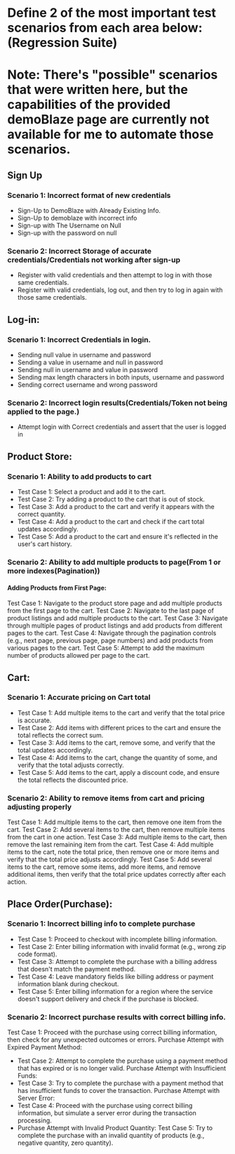 # Define 2 of the most important test scenarios from each area below: (Regression Suite)
# Note: There's "possible" scenarios that were written here, but the capabilities of the provided demoBlaze page are currently not available for me to automate those scenarios.

## Sign Up
### Scenario 1: Incorrect format of new credentials
* Sign-Up to DemoBlaze with Already Existing Info.
* Sign-Up to demoblaze with incorrect info
* Sign-up with The Username on Null
* Sign-up with the password on null
### Scenario 2: Incorrect Storage of accurate credentials/Credentials not working after sign-up
*  Register with valid credentials and then attempt to log in with those same credentials.
* Register with valid credentials, log out, and then try to log in again with those same credentials.
## Log-in:
### Scenario 1: Incorrect Credentials in login.
* Sending null value in username and password
* Sending a value in username and null in password
* Sending null in username and value in password
* Sending max length characters in both inputs, username and password
* Sending correct username and wrong password
### Scenario 2: Incorrect login results(Credentials/Token not being applied to the page.)
* Attempt login with Correct credentials and assert that the user is logged in


## Product Store:
### Scenario 1: Ability to add products to cart
* Test Case 1: Select a product and add it to the cart.
* Test Case 2: Try adding a product to the cart that is out of stock.
* Test Case 3: Add a product to the cart and verify it appears with the correct quantity.
* Test Case 4: Add a product to the cart and check if the cart total updates accordingly.
* Test Case 5: Add a product to the cart and ensure it's reflected in the user's cart history.
### Scenario 2: Ability to add multiple products to page(From 1 or more indexes(Pagination))
#### Adding Products from First Page:
Test Case 1: Navigate to the product store page and add multiple products from the first page to the cart.
Test Case 2: Navigate to the last page of product listings and add multiple products to the cart.
Test Case 3: Navigate through multiple pages of product listings and add products from different pages to the cart.
Test Case 4: Navigate through the pagination controls (e.g., next page, previous page, page numbers) and add products from various pages to the cart.
Test Case 5: Attempt to add the maximum number of products allowed per page to the cart.

## Cart:
### Scenario 1: Accurate pricing on Cart total
* Test Case 1: Add multiple items to the cart and verify that the total price is accurate.
* Test Case 2: Add items with different prices to the cart and ensure the total reflects the correct sum.
* Test Case 3: Add items to the cart, remove some, and verify that the total updates accordingly.
* Test Case 4: Add items to the cart, change the quantity of some, and verify that the total adjusts correctly.
* Test Case 5: Add items to the cart, apply a discount code, and ensure the total reflects the discounted price.
### Scenario 2: Ability to remove items from cart and pricing adjusting properly
Test Case 1: Add multiple items to the cart, then remove one item from the cart.
Test Case 2: Add several items to the cart, then remove multiple items from the cart in one action.
Test Case 3: Add multiple items to the cart, then remove the last remaining item from the cart.
Test Case 4: Add multiple items to the cart, note the total price, then remove one or more items and verify that the total price adjusts accordingly.
Test Case 5: Add several items to the cart, remove some items, add more items, and remove additional items, then verify that the total price updates correctly after each action.


## Place Order(Purchase):
### Scenario 1: Incorrect billing info to complete purchase
* Test Case 1: Proceed to checkout with incomplete billing information.
* Test Case 2: Enter billing information with invalid format (e.g., wrong zip code format).
* Test Case 3: Attempt to complete the purchase with a billing address that doesn't match the payment method.
* Test Case 4: Leave mandatory fields like billing address or payment information blank during checkout.
* Test Case 5: Enter billing information for a region where the service doesn't support delivery and check if the purchase is blocked.
### Scenario 2: Incorrect purchase results with correct billing info.
Test Case 1: Proceed with the purchase using correct billing information, then check for any unexpected outcomes or errors.
Purchase Attempt with Expired Payment Method:
* Test Case 2: Attempt to complete the purchase using a payment method that has expired or is no longer valid.
Purchase Attempt with Insufficient Funds:
* Test Case 3: Try to complete the purchase with a payment method that has insufficient funds to cover the transaction.
Purchase Attempt with Server Error:
* Test Case 4: Proceed with the purchase using correct billing information, but simulate a server error during the transaction processing.
* Purchase Attempt with Invalid Product Quantity:
Test Case 5: Try to complete the purchase with an invalid quantity of products (e.g., negative quantity, zero quantity).

